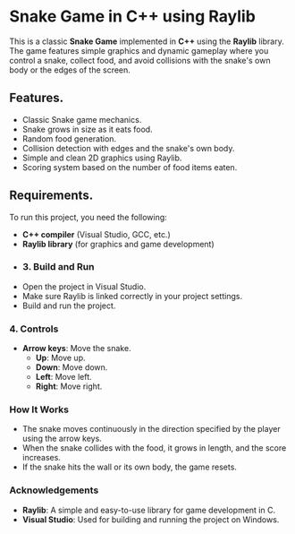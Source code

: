 # Snake Game in C++ using Raylib

This is a classic **Snake Game** implemented in **C++** using the **Raylib** library. The game features simple graphics and dynamic gameplay where you control a snake, collect food, and avoid collisions with the snake's own body or the edges of the screen.

## Features.

- Classic Snake game mechanics.
- Snake grows in size as it eats food.
- Random food generation.
- Collision detection with edges and the snake's own body.
- Simple and clean 2D graphics using Raylib.
- Scoring system based on the number of food items eaten.

## Requirements.

To run this project, you need the following:

- **C++ compiler** (Visual Studio, GCC, etc.)
- **Raylib library** (for graphics and game development)
- ### 3. Build and Run
- Open the project in Visual Studio.
- Make sure Raylib is linked correctly in your project settings.
- Build and run the project.

### 4. Controls
- **Arrow keys**: Move the snake.
  - **Up**: Move up.
  - **Down**: Move down.
  - **Left**: Move left.
  - **Right**: Move right.

### How It Works
- The snake moves continuously in the direction specified by the player using the arrow keys.
- When the snake collides with the food, it grows in length, and the score increases.
- If the snake hits the wall or its own body, the game resets.


### Acknowledgements
- **Raylib**: A simple and easy-to-use library for game development in C.
- **Visual Studio**: Used for building and running the project on Windows.


